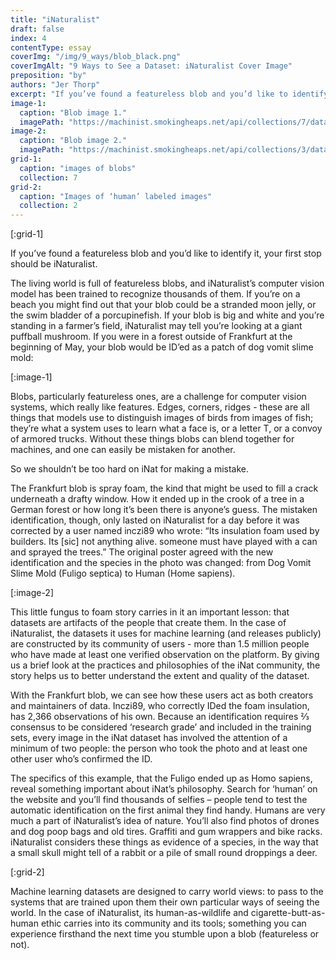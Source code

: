 ```yaml
---
title: "iNaturalist"
draft: false
index: 4
contentType: essay
coverImg: "/img/9_ways/blob_black.png"
coverImgAlt: "9 Ways to See a Dataset: iNaturalist Cover Image"
preposition: "by"
authors: "Jer Thorp"
excerpt: "If you’ve found a featureless blob and you’d like to identify it, your first stop should be iNaturalist."
image-1:
  caption: "Blob image 1."
  imagePath: "https://machinist.smokingheaps.net/api/collections/7/data/82060419"
image-2:
  caption: "Blob image 2."
  imagePath: "https://machinist.smokingheaps.net/api/collections/3/data/77939530"
grid-1:
  caption: "images of blobs"
  collection: 7
grid-2:
  caption: "Images of ‘human’ labeled images"
  collection: 2
---
```


[:grid-1]

If you’ve found a featureless blob and you’d like to identify it, your
first stop should be iNaturalist.

The living world is full of featureless blobs, and iNaturalist’s
computer vision model has been trained to recognize thousands of them.
If you’re on a beach you might find out that your blob could be a
stranded moon jelly, or the swim bladder of a porcupinefish. If your
blob is big and white and you’re standing in a farmer’s field,
iNaturalist may tell you’re looking at a giant puffball mushroom. If
you were in a forest outside of Frankfurt at the beginning of May,
your blob would be ID’ed as a patch of dog vomit slime mold:

[:image-1]

Blobs, particularly featureless ones, are a challenge for computer
vision systems, which really like features. Edges, corners, ridges -
these are all things that models use to distinguish images of birds
from images of fish; they’re what a system uses to learn what a face
is, or a letter T, or a convoy of armored trucks. Without these things
blobs can blend together for machines, and one can easily be mistaken
for another.

So we shouldn’t be too hard on iNat for making a mistake.

The Frankfurt blob is spray foam, the kind that might be used to fill
a crack underneath a drafty window. How it ended up in the crook of a
tree in a German forest or how long it’s been there is anyone’s guess.
The mistaken identification, though, only lasted on iNaturalist for a
day before it was corrected by a user named inczi89 who wrote: “Its
insulation foam used by builders. Its \[sic] not anything alive.
someone must have played with a can and sprayed the trees.” The
original poster agreed with the new identification and the species in
the photo was changed: from Dog Vomit Slime Mold (Fuligo septica) to
Human (Home sapiens).

[:image-2]

This little fungus to foam story carries in it an important lesson:
that datasets are artifacts of the people that create them. In the
case of iNaturalist, the datasets it uses for machine learning (and
releases publicly) are constructed by its community of users - more
than 1.5 million people who have made at least one verified
observation on the platform. By giving us a brief look at the
practices and philosophies of the iNat community, the story helps us
to better understand the extent and quality of the dataset.

With the Frankfurt blob, we can see how these users act as both
creators and maintainers of data. Inczi89, who correctly IDed the foam
insulation, has 2,366 observations of his own. Because an
identification requires ⅔ consensus to be considered ‘research grade’
and included in the training sets, every image in the iNat dataset has
involved the attention of a minimum of two people: the person who took
the photo and at least one other user who’s confirmed the ID.

The specifics of this example, that the Fuligo ended up as Homo
sapiens, reveal something important about iNat’s philosophy. Search
for ‘human’ on the website and you’ll find thousands of selfies –
people tend to test the automatic identification on the first animal
they find handy. Humans are very much a part of iNaturalist’s idea of
nature. You’ll also find photos of drones and dog poop bags and old
tires. Graffiti and gum wrappers and bike racks. iNaturalist considers
these things as evidence of a species, in the way that a small skull
might tell of a rabbit or a pile of small round droppings a deer.

[:grid-2]

Machine learning datasets are designed to carry world views: to pass
to the systems that are trained upon them their own particular ways of
seeing the world. In the case of iNaturalist, its human-as-wildlife
and cigarette-butt-as-human ethic carries into its community and its
tools; something you can experience firsthand the next time you
stumble upon a blob (featureless or not).

